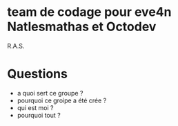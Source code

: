 # team de codage pour eve4n Natlesmathas et Octodev
R.A.S.
# Questions 
- a quoi sert ce groupe ?
- pourquoi ce groipe a été crée ?
- qui est moi ?
- pourquoi tout ?
